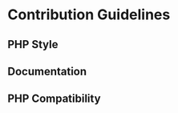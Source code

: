 Contribution Guidelines
=======================

PHP Style
---------

Documentation
-------------

PHP Compatibility
-----------------
